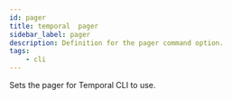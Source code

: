 ```yaml
---
id: pager
title: temporal  pager
sidebar_label: pager
description: Definition for the pager command option.
tags:
	- cli
---
```


 Sets the pager for Temporal CLI to use.
